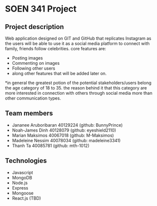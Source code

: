 # SOEN 341 Project
## Project description
Web application designed on GIT and GitHub that replicates Instagram as the users will be able to use it as a social media platform to connect with family, friends follow celebrities. core features are:
- Posting images
- Commenting on images
- Following other users
- along other features that will be added later on.

*in general the greatest potion of the potential stakeholders/users belong the age category of 18 to 35. the reason behind it that this category are more interested in connection with others through social media more than other communication types.

## Team members
- Jananee Aruboribaran 40129224 (github:  BunnyPrince)
- Noah-James Dinh 40128079 (github: eyeshield2110)
- Marian Maksimos 40067018 (github: M-Maksimos)
- Madeleine Nessim 40078034 (github: madeleine3341)
- Thanh Ta 40085781 (github: mth-1012)

## Technologies
- Javascript
- MongoDB
- Node.js
- Express
- Mongoose
- React.js (TBD)

